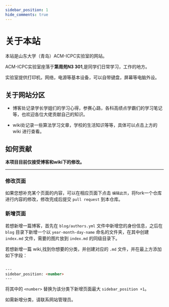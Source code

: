 ```yaml
---
sidebar_position: 1
hide_comments: true
---
```


# 关于本站

本站是山东大学（青岛）ACM-ICPC实验室的网站。

ACM-ICPC实验室座落于**第周苑N3 301**,是同学们日常学习，工作的地方。

实验室提供打印机，网络，电源等基本设备，可以自带键盘，屏幕等电脑外设。


## 关于网站分区

- 博客处记录学长学姐们的学习心得，参赛心路，各科高绩点学霸们的学习笔记等，也欢迎各位大佬贡献自己的知识。

- wiki处记录一些算法学习文章，学校的生活知识等等，具体可以点击上方的 wiki 进行查看。


## 如何贡献

**本项目目前仅接受博客和wiki下的修改。**

---

### 修改页面
如果您想补充某个页面的内容，可以在相应页面下点击 `编辑此页`，将fork一个仓库进行内容的修改，修改完成后提交 `pull request` 到本仓库。

### 新增页面

若想新增一篇博客，首先在 `blog/authors.yml` 文件中新增您的身份信息，之后在 `blog` 目录下新增一个以 `year-month-day-name` 命名的文件夹，在其中创建 `index.md` 文件，需要的图片放到 `index.md` 的同级目录下。

若想新增一篇 wiki,找到你想要的分类，并创建对应的 `.md` 文件，并在最上方添加如下字段：
~~~md

---
sidebar_position: <number>
---

~~~

将其中的 `<number>` 替换为该分类下新增页面最大 `sidebar_position +1`。

如需新增分类，请联系网站管理员。
